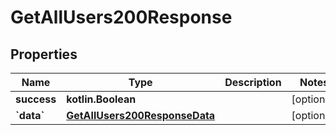 
# GetAllUsers200Response

## Properties
| Name | Type | Description | Notes |
| ------------ | ------------- | ------------- | ------------- |
| **success** | **kotlin.Boolean** |  |  [optional] |
| **&#x60;data&#x60;** | [**GetAllUsers200ResponseData**](GetAllUsers200ResponseData.md) |  |  [optional] |



